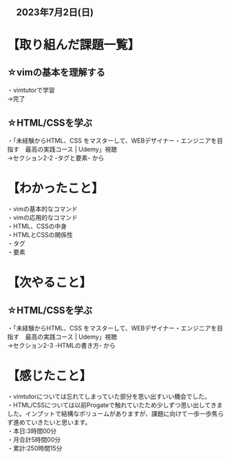 ## 　2023年7月2日(日)
# 【取り組んだ課題一覧】
## ☆vimの基本を理解する
・vimtutorで学習<br>
→完了<br>
## ☆HTML/CSSを学ぶ
・「未経験からHTML、CSS をマスターして、WEBデザイナー・エンジニアを目指す　最高の実践コース | Udemy」視聴<br>
→セクション2-2 -タグと要素- から<br>
# 【わかったこと】
・vimの基本的なコマンド<br>
・vimの応用的なコマンド<br>
・HTML、CSSの中身<br>
・HTMLとCSSの関係性<br>
・タグ<br>
・要素<br>
# 【次やること】
## ☆HTML/CSSを学ぶ
・「未経験からHTML、CSS をマスターして、WEBデザイナー・エンジニアを目指す　最高の実践コース | Udemy」視聴<br>
→セクション2-3 -HTMLの書き方- から<br>
# 【感じたこと】
・vimtutorについては忘れてしまっていた部分を思い出すいい機会でした。<br>
・HTML/CSSについては以前Progateで触れていたため少しずつ思い出してきました。インプットで結構なボリュームがありますが、課題に向けて一歩一歩焦らず進めていきたいと思います。<br>
・本日:3時間00分<br>
・月合計5時間00分<br>
・累計:250時間15分
